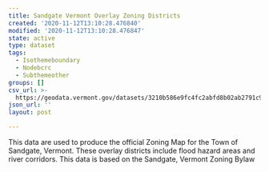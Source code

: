 ```yaml
---
title: Sandgate Vermont Overlay Zoning Districts
created: '2020-11-12T13:10:28.476840'
modified: '2020-11-12T13:10:28.476847'
state: active
type: dataset
tags:
  - Isothemeboundary
  - Nodebcrc
  - Subthemeother
groups: []
csv_url: >-
  https://geodata.vermont.gov/datasets/3210b586e9fc4fc2abfd8b02ab2791c9_0.csv?outSR=%7B%22latestWkid%22%3A3857%2C%22wkid%22%3A102100%7D
json_url: ''
layout: post

---
```

This data are used to produce the official Zoning Map for the Town of Sandgate, Vermont.  These overlay districts include flood hazard areas and river corridors.  This data is based on the Sandgate, Vermont Zoning Bylaw

